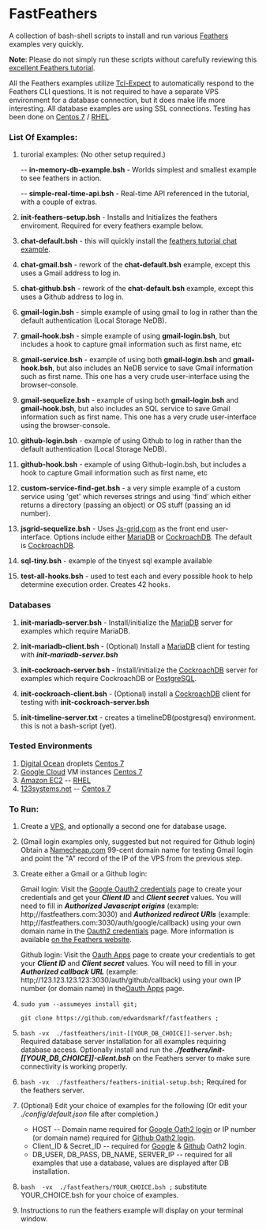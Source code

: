 # FastFeathers

A collection of bash-shell scripts to install and run various [Feathers](https://feathersjs.com/) examples very quickly.

**Note**:  Please do not simply run these scripts without carefully reviewing this [excellent Feathers tutorial](https://docs.feathersjs.com/guides/readme.html).


All the Feathers examples utilize [Tcl-Expect](https://www.tcl.tk/man/expect5.31/expect.1.html) to automatically respond to the Feathers CLI questions.  It is not required to have a separate VPS environment for a database connection, but it does make life more interesting.  All database examples are using SSL connections.  Testing has been done on  [Centos 7](https://www.centos.org/) / [RHEL](https://www.redhat.com/en/technologies/linux-platforms/enterprise-linux).


### List Of Examples:
1) turorial examples:  (No other setup required.)

    -- **in-memory-db-example.bsh** - Worlds simplest and smallest example to see feathers in action. 

    -- **simple-real-time-api.bsh** - Real-time API referenced in the tutorial, with a couple of extras.

2)  **init-feathers-setup.bsh** - Installs and Initializes the feathers enviroment.  Required for every feathers example below.

3) **chat-default.bsh** - this will quickly install the [feathers tutorial chat example](https://docs.feathersjs.com/guides/chat/readme.html). 

4) **chat-gmail.bsh** - rework of the **chat-default.bsh** example, except this uses a Gmail address to log in.

5) **chat-github.bsh** - rework of the **chat-default.bsh** example, except this uses a Github address to log in.

6) **gmail-login.bsh** - simple example of using gmail to log in rather than the default authentication (Local Storage NeDB).

7) **gmail-hook.bsh** - simple example of using **gmail-login.bsh**, but includes a hook to capture gmail information such as first name, etc

8) **gmail-service.bsh** - example of using both **gmail-login.bsh** and **gmail-hook.bsh**, but also includes an NeDB service to save Gmail information such as first name.  This one has a very crude user-interface using the browser-console.

9) **gmail-sequelize.bsh** - example of using both **gmail-login.bsh** and **gmail-hook.bsh**, but also includes an SQL service to save Gmail information such as first name.  This one has a very crude user-interface using the browser-console.

10) **github-login.bsh** - example of using Github to log in rather than the default authentication (Local Storage NeDB).

11) **github-hook.bsh** - example of using Github-login.bsh, but includes a hook to capture Gmail information such as first name, etc

12) **custom-service-find-get.bsh** - a very simple example of a custom service using 'get' which reverses strings and using 'find' which either returns a directory (passing an object) or OS stuff (passing an id number).

13) **jsgrid-sequelize.bsh** - Uses [Js-grid.com](http://js-grid.com/) as the front end user-interface. Options include either [MariaDB](https://mariadb.com/) or [CockroachDB](https://cockroachlabs.com/).  The default is [CockroachDB](https://cockroachlabs.com/).

14) **sql-tiny.bsh** - example of the tinyest sql example available

15) **test-all-hooks.bsh**   - used to test each and every possible hook to help determine execution order.  Creates 42 hooks.


### Databases

1) **init-mariadb-server.bsh** - Install/initialize the [MariaDB](https://mariadb.com/) server for examples which require MariaDB.

2) **init-mariadb-client.bsh** - (Optional) Install a [MariaDB](https://mariadb.com/) client for testing with **_init-mariadb-server.bsh_**

3) **init-cockroach-server.bsh** - Install/initialize the [CockroachDB](https://cockroachlabs.com/) server for examples which require CockroachDB or [PostgreSQL](https://www.postgresql.org).

4) **init-cockroach-client.bsh** - (Optional) install a [CockroachDB](https://cockroachlabs.com/) client for testing with **init-cockroach-server.bsh**

5) **init-timeline-server.txt** - creates a timelineDB(postgresql) environment.  this is not a bash-script (yet).

### Tested Environments

1)  [Digital Ocean](https://digitalocean.com) droplets [Centos 7](https://www.centos.org/)
2)  [Google Cloud](google.cloud.google.com) VM instances [Centos 7](https://www.centos.org/)
3)  [Amazon EC2](https://console.aws.amazon.com/ec2) -- [RHEL](https://www.redhat.com/en/technologies/linux-platforms/enterprise-linux)
4)  [123systems.net](https://123systems.net) -- [Centos 7](https://www.centos.org/)

### To Run:

1) Create a [VPS](https://en.wikipedia.org/wiki/Virtual_private_server), and optionally a second one for database usage.

2) (Gmail login examples only, suggested but not required for Github login) Obtain a [Namecheap.com](https://namecheap.com) 99-cent domain name for testing Gmail login and point the "A" record of the IP of the VPS from the previous step.

3) Create either a Gmail or a Github login:

    Gmail login:  Visit the [Google Oauth2 credentials](https://console.developers.google.com/apis/credentials/oauthclient/) page to create your credentials and get your _**Client ID**_ and _**Client secret**_ values. You will need to fill in _**Authorized Javascript origins**_ (example: http;//fastfeathers.com:3030) and _**Authorized redirect URIs**_ (example: http;//fastfeathers.com:3030/auth/google/callback) using your own domain name in the [Oauth2 credentials](https://console.developers.google.com/apis/credentials/oauthclient/) page. More information is available [on the Feathers website](https://github.com/feathersjs/authentication-oauth2).

    Github login:  Visit the [Oauth Apps](https://github.com/settings/developers) page to create your credentials to get your _**Client ID**_ and _**Client secret**_ values.  You will need to fill in your _**Authorized callback URL**_ (example: http;//123.123.123.123:3030/auth/github/callback) using your own IP number (or domain name) in the[Oauth Apps](https://github.com/settings/developers) page.

4) ```sudo yum --assumeyes install git;```

   ```git clone https://github.com/edwardsmarkf/fastfeathers ;```

5)  ```bash -vx  ./fastfeathers/init-[[YOUR_DB_CHOICE]]-server.bsh;```  Required database server installation for all examples requiring database access.  Optionally install and run the _**./feathers/init-[[YOUR_DB_CHOICE]]-client.bsh**_ on the Feathers server to make sure connectivity is working properly.

6) ```bash -vx  ./fastfeathers/feathers-initial-setup.bsh;``` Required for the feathers server.

7) (Optional) Edit your choice of examples for the following (Or edit your _./config/default.json_ file after completion.)
      - HOST -- Domain name required for [Google Oath2 login](https://console.developers.google.com/apis/credentials/oauthclient/) or IP number (or domain name) required for [Github Oath2 login](https://github.com/settings/developers).
      - Client_ID & Secret_ID  -- required for [Google](https://console.developers.google.com/apis/credentials/oauthclient/) & [Github](https://github.com/settings/developers) Oath2 login.
      - DB_USER, DB_PASS, DB_NAME, SERVER_IP -- required for all examples that use a database, values are displayed after DB installation.
      
8) ```bash  -vx  ./fastfeathers/YOUR_CHOICE.bsh ;```   substitute YOUR_CHOICE.bsh for your choice of examples.

9) Instructions to run the feathers example will display on your terminal window.
